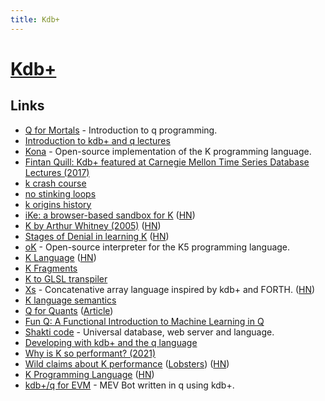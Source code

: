 ```yaml
---
title: Kdb+
---
```


# [Kdb+](https://kx.com/)

## Links

- [Q for Mortals](https://code.kx.com/q4m3/) - Introduction to q programming.
- [Introduction to kdb+ and q lectures](https://www.youtube.com/watch?v=8eoysfqO3UY)
- [Kona](https://github.com/kevinlawler/kona) - Open-source implementation of the K programming language.
- [Fintan Quill: Kdb+ featured at Carnegie Mellon Time Series Database Lectures (2017)](https://www.youtube.com/watch?v=Dy0SjrT3tB4)
- [k crash course](https://github.com/kparc/kcc)
- [no stinking loops](http://nsl.com/)
- [k origins history](https://kparc.io/)
- [iKe: a browser-based sandbox for K](http://johnearnest.github.io/ok/ike/ike.html) ([HN](https://news.ycombinator.com/item?id=21886380))
- [K by Arthur Whitney (2005)](http://archive.vector.org.uk/art10010830) ([HN](https://news.ycombinator.com/item?id=22060537))
- [Stages of Denial in learning K](http://nsl.com/papers/denial.html) ([HN](https://news.ycombinator.com/item?id=22504106))
- [oK](https://github.com/JohnEarnest/ok) - Open-source interpreter for the K5 programming language.
- [K Language](http://www.math.bas.bg/bantchev/place/k.html) ([HN](https://news.ycombinator.com/item?id=22561121))
- [K Fragments](http://beyondloom.com/blog/fragments.html)
- [K to GLSL transpiler](http://beyondloom.com/tools/specialk.html)
- [Xs](https://cryptm.org/xs/) - Concatenative array language inspired by kdb+ and FORTH. ([HN](https://news.ycombinator.com/item?id=23437003))
- [K language semantics](https://github.com/llelf/kex)
- [Q for Quants](https://github.com/psaris/q4q) ([Article](http://nick.psaris.com/presentation/q-for-quants/))
- [Fun Q: A Functional Introduction to Machine Learning in Q](https://github.com/psaris/funq)
- [Shakti code](https://shakti.sh/) - Universal database, web server and language.
- [Developing with kdb+ and the q language](https://code.kx.com/q/)
- [Why is K so performant? (2021)](https://www.reddit.com/r/apljk/comments/njcpml/why_is_k_so_performant/)
- [Wild claims about K performance](https://mlochbaum.github.io/BQN/implementation/kclaims.html) ([Lobsters](https://lobste.rs/s/d3plgr/wild_claims_about_k_performance)) ([HN](https://news.ycombinator.com/item?id=28365645))
- [K Programming Language](https://kparc.com/) ([HN](https://news.ycombinator.com/item?id=28493283))
- [kdb+/q for EVM](https://github.com/sambacha/q-evm) - MEV Bot written in q using kdb+.
